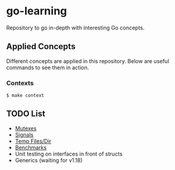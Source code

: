 # go-learning

Repository to go in-depth with interesting Go concepts.

## Applied Concepts

Different concepts are applied in this repository. Below are useful commands to see them in action.

### Contexts

```
$ make context
```

## TODO List

* [Mutexes](https://gobyexample.com/mutexes)
* [Signals](https://gobyexample.com/signals)
* [Temp Files/Dir](https://gobyexample.com/temporary-files-and-directories)
* [Benchmarks](https://pkg.go.dev/testing#hdr-Benchmarks)
* Unit testing on interfaces in front of structs
* Generics (waiting for v1.18)